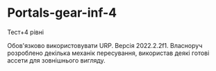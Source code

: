 # Portals-gear-inf-4
Тест+4 рівні


Обов'язково використовувати URP. Версія 2022.2.2f1. Власноруч розроблено декілька механік пересування, використав деякі готові ассети для зовнішнього вигляду. 
